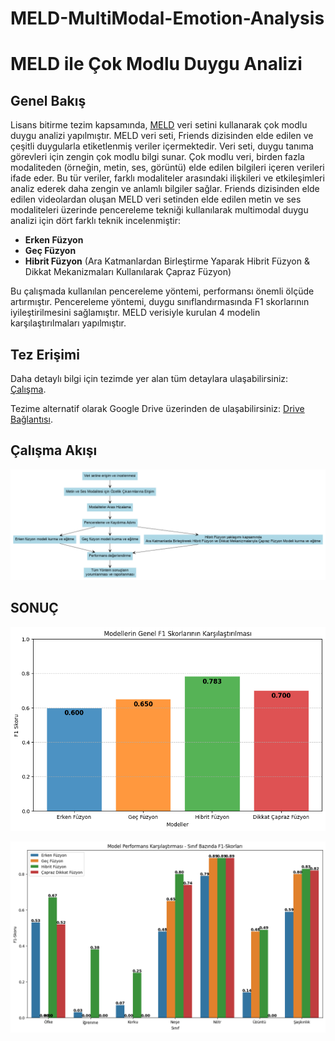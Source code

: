 # MELD-MultiModal-Emotion-Analysis
# MELD ile Çok Modlu Duygu Analizi

## Genel Bakış
Lisans bitirme tezim kapsamında, [MELD](https://github.com/declare-lab/MELD) veri setini kullanarak çok modlu duygu analizi yapılmıştır.
MELD veri seti, Friends dizisinden elde edilen ve çeşitli duygularla etiketlenmiş veriler içermektedir. Veri seti, duygu tanıma görevleri için zengin çok modlu bilgi sunar.
Çok modlu veri, birden fazla modaliteden (örneğin, metin, ses, görüntü) elde edilen bilgileri içeren verileri ifade eder. Bu tür veriler, farklı modaliteler arasındaki ilişkileri ve etkileşimleri analiz ederek daha zengin ve anlamlı bilgiler sağlar. Friends dizisinden elde edilen videolardan oluşan MELD veri setinden elde edilen metin ve ses modaliteleri üzerinde pencereleme tekniği kullanılarak multimodal duygu analizi için dört farklı teknik incelenmiştir: 
- **Erken Füzyon**
- **Geç Füzyon**
- **Hibrit Füzyon**  (Ara Katmanlardan Birleştirme Yaparak Hibrit Füzyon & Dikkat Mekanizmaları Kullanılarak Çapraz Füzyon)

Bu çalışmada kullanılan pencereleme yöntemi, performansı önemli ölçüde artırmıştır. Pencereleme yöntemi, duygu sınıflandırmasında F1 skorlarının iyileştirilmesini sağlamıştır. MELD verisiyle kurulan 4 modelin karşılaştırılmaları yapılmıştır.

## Tez Erişimi
Daha detaylı bilgi için tezimde yer alan tüm detaylara ulaşabilirsiniz: [Çalışma](https://github.com/ilkedercan/MELD-MultiModal-Emotion-Analysis/blob/main/Multimodalduyguanalizi.pdf).

Tezime alternatif olarak Google Drive üzerinden de ulaşabilirsiniz: [Drive Bağlantısı](https://drive.google.com/file/d/1d5qolJ4LzuIJQVRqsTJt2Gbtv9HRcRBO/view?usp=sharing).

## Çalışma Akışı
![image](https://github.com/ilkedercan/MELD-MultiModal-Emotion-Analysis/blob/main/ak%C4%B1%C5%9Fdiyagram%C4%B1.png)

## SONUÇ
![image](https://github.com/ilkedercan/MELD-MultiModal-Emotion-Analysis/blob/main/F1.png)

![image](https://github.com/ilkedercan/MELD-MultiModal-Emotion-Analysis/blob/main/s%C4%B1n%C4%B1fF1.png)

